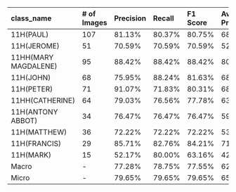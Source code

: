 | class_name           | # of Images   | Precision   | Recall   | F1 Score   | Average Precision   |
|:---------------------|:--------------|:------------|:---------|:-----------|:--------------------|
| 11H(PAUL)            | 107           | 81.13%      | 80.37%   | 80.75%     | 68.89%              |
| 11H(JEROME)          | 51            | 70.59%      | 70.59%   | 70.59%     | 52.46%              |
| 11HH(MARY MAGDALENE) | 95            | 88.42%      | 88.42%   | 88.42%     | 80.11%              |
| 11H(JOHN)            | 68            | 75.95%      | 88.24%   | 81.63%     | 68.42%              |
| 11H(PETER)           | 71            | 91.07%      | 71.83%   | 80.31%     | 68.93%              |
| 11HH(CATHERINE)      | 64            | 79.03%      | 76.56%   | 77.78%     | 63.14%              |
| 11H(ANTONY ABBOT)    | 34            | 76.47%      | 76.47%   | 76.47%     | 59.88%              |
| 11H(MATTHEW)         | 36            | 72.22%      | 72.22%   | 72.22%     | 53.91%              |
| 11H(FRANCIS)         | 29            | 85.71%      | 82.76%   | 84.21%     | 71.81%              |
| 11H(MARK)            | 15            | 52.17%      | 80.00%   | 63.16%     | 42.27%              |
| Macro                | -             | 77.28%      | 78.75%   | 77.55%     | 62.98%              |
| Micro                | -             | 79.65%      | 79.65%   | 79.65%     | 65.47%              |